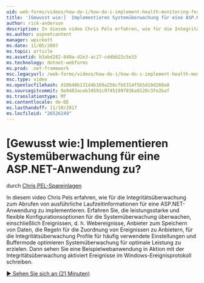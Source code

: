 ```yaml
---
uid: web-forms/videos/how-do-i/how-do-i-implement-health-monitoring-for-an-aspnet-application
title: '[Gewusst wie:]  Implementieren Systemüberwachung für eine ASP.NET-Anwendung zu? | Microsoft-Dokumentation'
author: rick-anderson
description: In diesem video Chris Pels erfahren, wie für die Integritätsüberwachung zum Abrufen von ausführliche Laufzeitinformationen für eine ASP.NET-Anwendung zu implementieren. Erfahren Sie, die leistungsstarke und...
ms.author: aspnetcontent
manager: wpickett
ms.date: 11/05/2007
ms.topic: article
ms.assetid: b3abd282-840a-42e3-ac27-cddbb22c5e33
ms.technology: dotnet-webforms
ms.prod: .net-framework
msc.legacyurl: /web-forms/videos/how-do-i/how-do-i-implement-health-monitoring-for-an-aspnet-application
msc.type: video
ms.openlocfilehash: d10640b131d4b169a256cfb5314f5b5d10d260a8
ms.sourcegitcommit: 9a9483aceb34591c97451997036a9120c3fe2baf
ms.translationtype: MT
ms.contentlocale: de-DE
ms.lasthandoff: 11/10/2017
ms.locfileid: "26526249"
---
```

<a name="how-do-i--implement-health-monitoring-for-an-aspnet-application"></a>[Gewusst wie:]  Implementieren Systemüberwachung für eine ASP.NET-Anwendung zu?
====================
durch [Chris PEL-Spareinlagen](https://twitter.com/chrispels)

In diesem video Chris Pels erfahren, wie für die Integritätsüberwachung zum Abrufen von ausführliche Laufzeitinformationen für eine ASP.NET-Anwendung zu implementieren. Erfahren Sie, die leistungsstarke und flexible Konfigurationsoptionen für die Systemüberwachung überwachen, einschließlich Ereignissen, d. h. Webereignisse, Anbieter zum Speichern von Daten, die Regeln für die Zuordnung von Ereignissen zu Anbietern, für die Integritätsüberwachung Profile für häufig verwendete Einstellungen und Buffermode optimieren Systemüberwachung für optimale Leistung zu erzielen. Dann sehen Sie eine Beispielwebanwendung in Aktion mit der Integritätsüberwachung aktiviert Ereignisse im Windows-Ereignisprotokoll schreiben.

[&#9654; Sehen Sie sich an (21 Minuten)](https://channel9.msdn.com/Blogs/ASP-NET-Site-Videos/how-do-i-implement-health-monitoring-for-an-aspnet-application)
